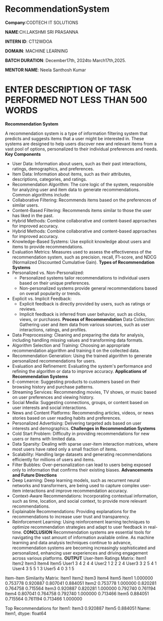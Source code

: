 # RecommendationSystem
**Company**:CODTECH IT SOLUTIONS

**NAME**:CH.LAKSHMI SRI PRASANNA

**INTERN ID**: CT12WDOA

**DOMAIN**: MACHINE LEARNING

**BATCH DURATION**: December17th, 2024to March17th,2025.

**MENTOR NAME**: Neela Santhosh Kumar

 # ENTER DESCRIPTION OF TASK PERFORMED NOT LESS THAN 500 WORDS 

**Recommendation System**

A recommendation system is a type of information filtering system that predicts and suggests items that a user might be interested in. These systems are designed to help users discover new and relevant items from a vast pool of options, personalized to their individual preferences and needs.
**Key Components**
 * User Data: Information about users, such as their past interactions, ratings, demographics, and preferences.
 * Item Data: Information about items, such as their attributes, descriptions, categories, and ratings.
 * Recommendation Algorithm: The core logic of the system, responsible for analyzing user and item data to generate recommendations. Common algorithms include:
 * Collaborative Filtering: Recommends items based on the preferences of similar users.
 * Content-Based Filtering: Recommends items similar to those the user has liked in the past.
 * Hybrid Methods: Combine collaborative and content-based approaches for improved accuracy.
 * Hybrid Methods: Combine collaborative and content-based approaches for improved accuracy.
 * Knowledge-Based Systems: Use explicit knowledge about users and items to provide recommendations.
 * Evaluation Metrics: Measures used to assess the effectiveness of the recommendation system, such as precision, recall, F1-score, and NDCG (Normalized Discounted Cumulative Gain).
 **Types of Recommendation Systems**
 * Personalized vs. Non-Personalized:
   * Personalized systems tailor recommendations to individual users based on their unique preferences.
   * Non-personalized systems provide general recommendations based on overall popularity or trends.
 * Explicit vs. Implicit Feedback:
   * Explicit feedback is directly provided by users, such as ratings or reviews.
   * Implicit feedback is inferred from user behavior, such as clicks, views, or purchases.
**Process of Recommendation**
 Data Collection: Gathering user and item data from various sources, such as user interactions, ratings, and profiles.
 * Data Preprocessing: Cleaning and preparing the data for analysis, including handling missing values and transforming data formats.
 * Algorithm Selection and Training: Choosing an appropriate recommendation algorithm and training it on the collected data.
 * Recommendation Generation: Using the trained algorithm to generate personalized recommendations for users.
 * Evaluation and Refinement: Evaluating the system's performance and refining the algorithm or data to improve accuracy.
**Applications of Recommendation Systems**
 * E-commerce: Suggesting products to customers based on their browsing history and purchase patterns.
 * Streaming Services: Recommending movies, TV shows, or music based on user preferences and viewing history.
 * Social Media: Suggesting connections, groups, or content based on user interests and social interactions.
 * News and Content Platforms: Recommending articles, videos, or news stories based on user reading habits and preferences.
 * Personalized Advertising: Delivering targeted ads based on user interests and demographics.
**Challenges in Recommendation Systems**
 * Cold Start Problem: Difficulty in providing recommendations for new users or items with limited data.
 * Data Sparsity: Dealing with sparse user-item interaction matrices, where most users have rated only a small fraction of items.
 * Scalability: Handling large datasets and generating recommendations efficiently for millions of users and items.
 * Filter Bubbles: Over-personalization can lead to users being exposed only to information that confirms their existing biases.
**Advancements and Future Directions**
 * Deep Learning: Deep learning models, such as recurrent neural networks and transformers, are being used to capture complex user-item interactions and improve recommendation accuracy.
 * Context-Aware Recommendations: Incorporating contextual information, such as time, location, and social context, to provide more relevant recommendations.
 * Explainable Recommendations: Providing explanations for the recommendations to increase user trust and transparency.
 * Reinforcement Learning: Using reinforcement learning techniques to optimize recommendation strategies and adapt to user feedback in real-time.
**CONCLUSION**
Recommendation systems are essential tools for navigating the vast amount of information available online. As machine learning and data analysis techniques continue to advance, recommendation systems are becoming increasingly sophisticated and personalized, enhancing user experiences and driving engagement across various platforms.
**OUTPUT**
User-Item Ratings Matrix:
        Item1  Item2  Item3  Item4  Item5
User1      3      4      2      4      4
User2      1      2      2      2      4
User3      3      2      5      4      1
User4      3      5      5      1      3
User5      4      0      3      1      5

Item-Item Similarity Matrix:
           Item1     Item2     Item3     Item4     Item5
Item1  1.000000  0.753778  0.920887  0.807041  0.884051
Item2  0.753778  1.000000  0.820281  0.764758  0.715564
Item3  0.920887  0.820281  1.000000  0.792740  0.761194
Item4  0.807041  0.764758  0.792740  1.000000  0.713466
Item5  0.884051  0.715564  0.761194  0.713466  1.000000

Top Recommendations for Item1:
 Item3    0.920887
Item5    0.884051
Name: Item1, dtype: float64


